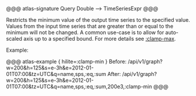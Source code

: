 @@@ atlas-signature
Query
Double
-->
TimeSeriesExpr
@@@

Restricts the minimum value of the output time series to the specified value. Values
from the input time series that are greater than or equal to the minimum will not be
changed. A common use-case is to allow for auto-scaled axis up to a specified bound.
For more details see [:clamp-max](clamp-max.md).

Example:

@@@ atlas-example { hilite=:clamp-min }
Before: /api/v1/graph?w=200&h=125&s=e-3h&e=2012-01-01T07:00&tz=UTC&q=name,sps,:eq,:sum
After: /api/v1/graph?w=200&h=125&s=e-3h&e=2012-01-01T07:00&tz=UTC&q=name,sps,:eq,:sum,200e3,:clamp-min
@@@